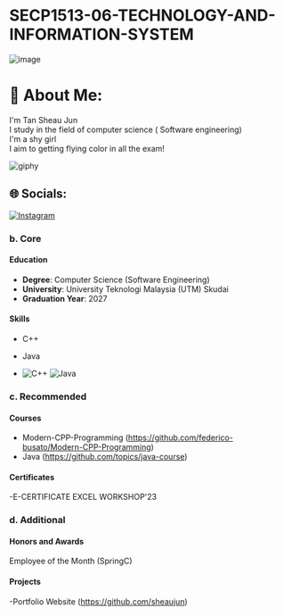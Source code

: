 # SECP1513-06-TECHNOLOGY-AND-INFORMATION-SYSTEM
![image](https://github.com/sheaujun/SECP1513-06-TECHNOLOGY-AND-INFORMATION-SYSTEM/assets/147408149/ff06c41f-a4cb-466b-8534-d38d1f5007f7)


# 💫 About Me:
I'm Tan Sheau Jun<br>I study in the field of computer science ( Software engineering)<br>I'm a shy girl<br>I aim to getting flying color in all the exam!

![giphy](https://github.com/sheaujun/SECP1513-06-TECHNOLOGY-AND-INFORMATION-SYSTEM/assets/147408149/06f75c5b-8771-443f-808b-5e1d0783c660)


## 🌐 Socials:
[![Instagram](https://img.shields.io/badge/Instagram-%23E4405F.svg?logo=Instagram&logoColor=white)](https://instagram.com/sheaujun_0110) 

### b. Core
#### Education
- **Degree**: Computer Science (Software Engineering)
- **University**: University Teknologi Malaysia (UTM) Skudai
- **Graduation Year**: 2027

#### Skills
- C++
- Java


- ![C++](https://img.shields.io/badge/c++-%2300599C.svg?style=for-the-badge&logo=c%2B%2B&logoColor=white) ![Java](https://img.shields.io/badge/java-%23ED8B00.svg?style=for-the-badge&logo=openjdk&logoColor=white)
  
### c. Recommended
#### Courses
- Modern-CPP-Programming (https://github.com/federico-busato/Modern-CPP-Programming)
- Java (https://github.com/topics/java-course)

#### Certificates
-E-CERTIFICATE EXCEL WORKSHOP'23

### d. Additional
#### Honors and Awards
Employee of the Month (SpringC)

#### Projects
-Portfolio Website (https://github.com/sheaujun)

